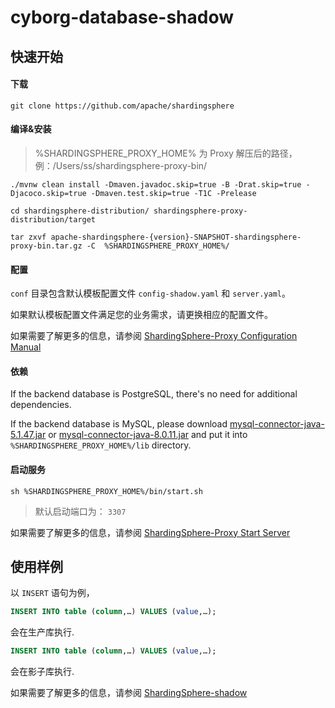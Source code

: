 # cyborg-database-shadow

## 快速开始

#### 下载

```shell
git clone https://github.com/apache/shardingsphere
```

#### 编译&安装

> %SHARDINGSPHERE_PROXY_HOME% 为 Proxy 解压后的路径，例：/Users/ss/shardingsphere-proxy-bin/

```shell
./mvnw clean install -Dmaven.javadoc.skip=true -B -Drat.skip=true -Djacoco.skip=true -Dmaven.test.skip=true -T1C -Prelease

cd shardingsphere-distribution/ shardingsphere-proxy-distribution/target

tar zxvf apache-shardingsphere-{version}-SNAPSHOT-shardingsphere-proxy-bin.tar.gz -C  %SHARDINGSPHERE_PROXY_HOME%/
```

#### 配置

`conf` 目录包含默认模板配置文件 `config-shadow.yaml` 和 `server.yaml`。

如果默认模板配置文件满足您的业务需求，请更换相应的配置文件。

如果需要了解更多的信息，请参阅 [ShardingSphere-Proxy Configuration Manual](https://shardingsphere.apache.org/document/current/cn/user-manual/shardingsphere-proxy/configuration/)

#### 依赖

If the backend database is PostgreSQL, there's no need for additional dependencies.

If the backend database is MySQL, please download [mysql-connector-java-5.1.47.jar](https://repo1.maven.org/maven2/mysql/mysql-connector-java/5.1.47/mysql-connector-java-5.1.47.jar) or [mysql-connector-java-8.0.11.jar](https://repo1.maven.org/maven2/mysql/mysql-connector-java/8.0.11/mysql-connector-java-8.0.11.jar) and put it into `%SHARDINGSPHERE_PROXY_HOME%/lib` directory.

#### 启动服务

```shell
sh %SHARDINGSPHERE_PROXY_HOME%/bin/start.sh
```
> 默认启动端口为： `3307`

如果需要了解更多的信息，请参阅 [ShardingSphere-Proxy Start Server](https://shardingsphere.apache.org/document/current/cn/quick-start/shardingsphere-proxy-quick-start/#3-start-server)

## 使用样例

以 `INSERT` 语句为例，

```sql
INSERT INTO table (column,…) VALUES (value,…);
```
会在生产库执行.

```sql
INSERT INTO table (column,…) VALUES (value,…);
```
会在影子库执行.

如果需要了解更多的信息，请参阅 [ShardingSphere-shadow](https://shardingsphere.apache.org/document/current/cn/reference/shadow/)
